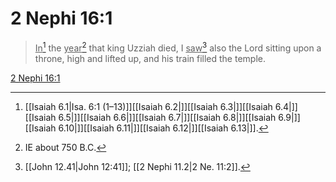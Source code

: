 # 2 Nephi 16:1

> <u>In</u>[^a] the <u>year</u>[^b] that king Uzziah died, I <u>saw</u>[^c] also the Lord sitting upon a throne, high and lifted up, and his train filled the temple.

[2 Nephi 16:1](https://www.churchofjesuschrist.org/study/scriptures/bofm/2-ne/16?lang=eng&id=p1#p1)


[^a]: [[Isaiah 6.1|Isa. 6:1 (1–13)]][[Isaiah 6.2|]][[Isaiah 6.3|]][[Isaiah 6.4|]][[Isaiah 6.5|]][[Isaiah 6.6|]][[Isaiah 6.7|]][[Isaiah 6.8|]][[Isaiah 6.9|]][[Isaiah 6.10|]][[Isaiah 6.11|]][[Isaiah 6.12|]][[Isaiah 6.13|]].  
[^b]: IE about 750 B.C.  
[^c]: [[John 12.41|John 12:41]]; [[2 Nephi 11.2|2 Ne. 11:2]].  
